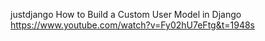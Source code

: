 justdjango 
How to Build a Custom User Model in Django
https://www.youtube.com/watch?v=Fy02hU7eFtg&t=1948s